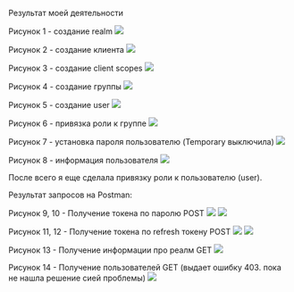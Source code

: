 Результат моей деятельности

Рисунок 1 - создание realm
<image src="keycloak 1.jpg">  

Рисунок 2 - создание клиента
<image src="keycloak 2.jpg">  

Рисунок 3 - создание client scopes
<image src="keycloak 3.jpg"> 

Рисунок 4 - создание группы
<image src="keycloak 4.jpg"> 

Рисунок 5 - создание user
<image src="keycloak 5.jpg"> 

Рисунок 6 - привязка роли к группе
<image src="keycloak 7.jpg"> 

Рисунок 7 - установка пароля пользователю (Temporary выключила)
<image src="keycloak 8.jpg"> 

Рисунок 8 - информация пользователя
<image src="keycloak 9.jpg"> 

После всего я еще сделала привязку роли к пользователю (user).

Результат запросов на Postman:

Рисунок 9, 10 - Получение токена по паролю POST
<image src="access token 1.jpg"> 
<image src="access token post 2.jpg"> 

Рисунок 11, 12 - Получение токена по refresh токену POST
<image src="refresh token post 1.jpg"> 
<image src="refresh token 2.jpg"> 

Рисунок 13 - Получение информации про реалм GET
<image src="realm get.jpg"> 

Рисунок 14 - Получение пользователей GET (выдает ошибку 403. пока не нашла решение сией проблемы)
<image src="get request list user.png"> 
